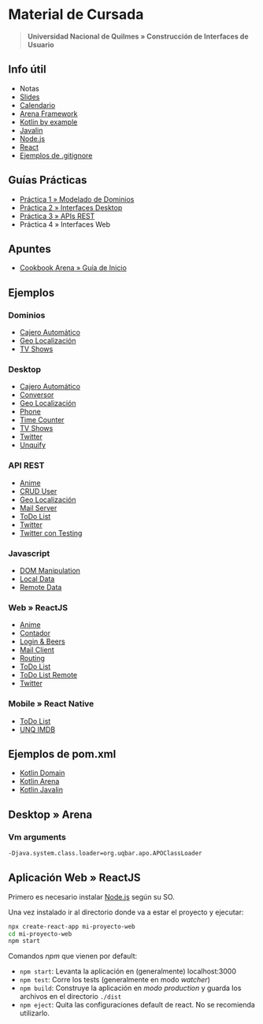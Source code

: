 # Material de Cursada

> **Universidad Nacional de Quilmes » Construcción de Interfaces de Usuario**

## Info útil

* Notas
* [Slides](slides/README.md)
* [Calendario](Calendar.md)
* [Arena Framework](http://arena.uqbar-project.org/)
* [Kotlin by example](https://play.kotlinlang.org/byExample/overview)
* [Javalin](https://javalin.io/)
* [Node.js](https://nodejs.org)
* [React](https://reactjs.org)
* [Ejemplos de .gitignore](https://github.com/github/gitignore)

## Guías Prácticas

* [Práctica 1 » Modelado de Dominios](guias-practicas/practica1.md)
* [Práctica 2 » Interfaces Desktop](guias-practicas/practica2.md)
* [Práctica 3 » APIs REST](guias-practicas/practica3.md)
* Práctica 4 » Interfaces Web

## Apuntes

* [Cookbook Arena » Guía de Inicio](apuntes/CookBook_Arena_Inicial.md)

## Ejemplos

### Dominios

* [Cajero Automático](https://github.com/unq-ui/ej-dominio-atm)
* [Geo Localización](https://github.com/unq-ui/ej-dominio-geo)
* [TV Shows](https://github.com/unq-ui/ej-dominio-tv-shows)

### Desktop

* [Cajero Automático](https://github.com/unq-ui/ej-desktop-atm)
* [Conversor](https://github.com/unq-ui/ej-desktop-converter)
* [Geo Localización](https://github.com/unq-ui/ej-desktop-geo)
* [Phone](https://github.com/unq-ui/ej-desktop-phone)
* [Time Counter](https://github.com/unq-ui/ej-desktop-time-counter)
* [TV Shows](https://github.com/unq-ui/ej-desktop-tv-shows)
* [Twitter](https://github.com/unq-ui/ej-desktop-twitter)
* [Unquify](https://github.com/unq-ui/ej-desktop-unquify)

### API REST

* [Anime](https://github.com/unq-ui/ej-api-anime)
* [CRUD User](https://github.com/unq-ui/ej-api-crud-user)
* [Geo Localización](https://github.com/unq-ui/ej-api-geo)
* [Mail Server](https://github.com/unq-ui/ej-api-mail-server)
* [ToDo List](https://github.com/unq-ui/ej-api-todo-list)
* [Twitter](https://github.com/unq-ui/ej-api-twitter)
* [Twitter con Testing](https://github.com/unq-ui/ej-api-twitter-testing)

### Javascript

* [DOM Manipulation](https://github.com/unq-ui/ej-javascript-dom)
* [Local Data](https://github.com/unq-ui/ej-javascript-local-data)
* [Remote Data](https://github.com/unq-ui/ej-javascript-remote-data)

### Web » ReactJS

* [Anime](https://github.com/unq-ui/ej-web-anime)
* [Contador](https://github.com/unq-ui/ej-web-counter)
* [Login & Beers](https://github.com/unq-ui/ej-web-login-and-beers)
* [Mail Client](https://github.com/unq-ui/ej-web-mail-client)
* [Routing](https://github.com/unq-ui/ej-web-routing)
* [ToDo List](https://github.com/unq-ui/ej-web-todo-list)
* [ToDo List Remote](https://github.com/unq-ui/ej-web-todo-list-remote)
* [Twitter](https://github.com/unq-ui/ej-web-twitter)

### Mobile » React Native

* [ToDo List](https://github.com/unq-ui/ej-mobile-todo-list)
* [UNQ IMDB](https://github.com/unq-ui/ej-mobile-unq-imdb)

## Ejemplos de pom.xml

* [Kotlin Domain](ejemplos/pom.kotlin.domain.xml)
* [Kotlin Arena](ejemplos/pom.kotlin.arena.xml)
* [Kotlin Javalin](ejemplos/pom.kotlin.javalin.xml)

## Desktop » Arena

### Vm arguments

```bash
-Djava.system.class.loader=org.uqbar.apo.APOClassLoader
```

## Aplicación Web » ReactJS

Primero es necesario instalar [Node.js](https://nodejs.org/en/download/) según su SO.

Una vez instalado ir al directorio donde va a estar el proyecto y ejecutar:

```bash
npx create-react-app mi-proyecto-web
cd mi-proyecto-web
npm start
```

Comandos _npm_ que vienen por default:

* `npm start`: Levanta la aplicación en (generalmente) localhost:3000
* `npm test`: Corre los tests (generalmente en modo _watcher_)
* `npm build`: Construye la aplicación en _modo production_ y guarda los archivos en el directorio `./dist`
* `npm eject`: Quita las configuraciones default de react. No se recomienda utilizarlo.
